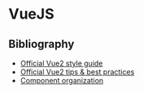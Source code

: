 # VueJS

## Bibliography

* [Official Vue2 style guide](https://vuejs.org/v2/style-guide/)
* [Official Vue2 tips & best practices](https://012.vuejs.org/guide/best-practices.html)
* [Component organization](https://vueschool.io/articles/vuejs-tutorials/structuring-vue-components/)
